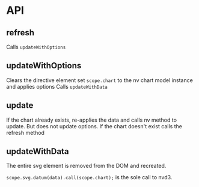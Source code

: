 # API

## refresh

Calls `updateWithOptions`

## updateWithOptions

Clears the directive element
set `scope.chart` to the nv chart model instance and applies options
Calls `updateWithData`

## update

If the chart already exists, re-applies the data and calls nv method to update. But does not update options.
If the chart doesn't exist calls the refresh method

## updateWithData

The entire svg element is removed from the DOM and recreated.

`scope.svg.datum(data).call(scope.chart);` is the sole call to nvd3.
